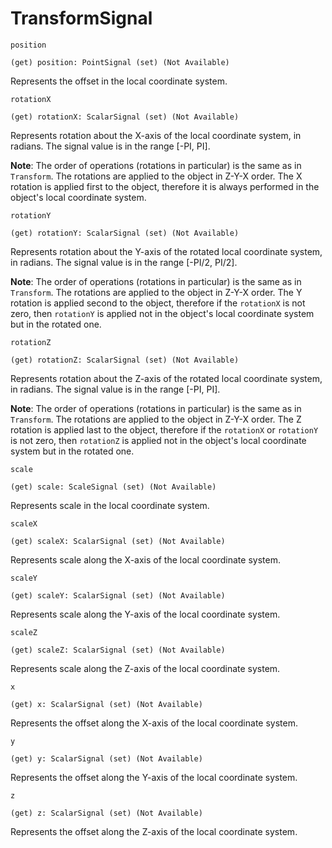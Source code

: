 # TransformSignal

`position`

`(get) position: PointSignal (set) (Not Available)`

Represents the offset in the local coordinate system.

`rotationX`

`(get) rotationX: ScalarSignal (set) (Not Available)`

Represents rotation about the X-axis of the local coordinate system, in radians. The signal value is in the range \[-PI, PI\].

**Note**: The order of operations \(rotations in particular\) is the same as in `Transform`. The rotations are applied to the object in Z-Y-X order. The X rotation is applied first to the object, therefore it is always performed in the object's local coordinate system.

`rotationY`

`(get) rotationY: ScalarSignal (set) (Not Available)`

Represents rotation about the Y-axis of the rotated local coordinate system, in radians. The signal value is in the range \[-PI/2, PI/2\].

**Note**: The order of operations \(rotations in particular\) is the same as in `Transform`. The rotations are applied to the object in Z-Y-X order. The Y rotation is applied second to the object, therefore if the `rotationX` is not zero, then `rotationY` is applied not in the object's local coordinate system but in the rotated one.

`rotationZ`

`(get) rotationZ: ScalarSignal (set) (Not Available)`

Represents rotation about the Z-axis of the rotated local coordinate system, in radians. The signal value is in the range \[-PI, PI\].

**Note**: The order of operations \(rotations in particular\) is the same as in `Transform`. The rotations are applied to the object in Z-Y-X order. The Z rotation is applied last to the object, therefore if the `rotationX` or `rotationY` is not zero, then `rotationZ` is applied not in the object's local coordinate system but in the rotated one.

`scale`

`(get) scale: ScaleSignal (set) (Not Available)`

Represents scale in the local coordinate system.

`scaleX`

`(get) scaleX: ScalarSignal (set) (Not Available)`

Represents scale along the X-axis of the local coordinate system.

`scaleY`

`(get) scaleY: ScalarSignal (set) (Not Available)`

Represents scale along the Y-axis of the local coordinate system.

`scaleZ`

`(get) scaleZ: ScalarSignal (set) (Not Available)`

Represents scale along the Z-axis of the local coordinate system.

`x`

`(get) x: ScalarSignal (set) (Not Available)`

Represents the offset along the X-axis of the local coordinate system.

`y`

`(get) y: ScalarSignal (set) (Not Available)`

Represents the offset along the Y-axis of the local coordinate system.

`z`

`(get) z: ScalarSignal (set) (Not Available)`

Represents the offset along the Z-axis of the local coordinate system.

